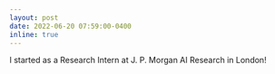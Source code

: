 ```yaml
---
layout: post
date: 2022-06-20 07:59:00-0400
inline: true
---
```


I started as a Research Intern at J. P. Morgan AI Research in London!